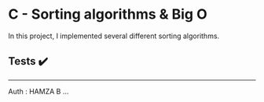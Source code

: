 # C - Sorting algorithms & Big O

In this project, I implemented several different sorting algorithms.

## Tests :heavy_check_mark:

*************************************************************************************************
Auth : HAMZA B ...